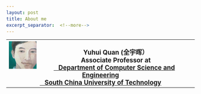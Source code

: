 ```yaml
---
layout: post
title: About me
excerpt_separator:  <!--more-->
---
```


<table>
<tbody>
<tr>
<th><img src="https://github.com/Dofboom/Dofboom.github.io/raw/master/images/2.jpg" alt="" align="left" style="width:15%;height:auto" /><br />
<span style="font-size: 120%;"><strong> &ensp;Yuhui Quan</strong> (全宇晖） </span><br />
<span style="font-size: 120%;"> &ensp;Associate Professor at <a href="http://www.scut.edu.cn/cs/"><br> &ensp; Department of Computer Science and Engineering</a></span><br />
<span style="font-size: 120%;"> <a href="https://www.scut.edu.cn">&ensp;  South China University of Technology</a><br />
</span></th>
</tr>
</tbody>
</table>

